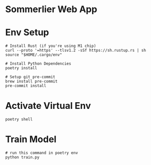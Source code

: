 # Sommerlier Web App

# Env Setup

```
# Install Rust (if you're using M1 chip)
curl --proto '=https' --tlsv1.2 -sSf https://sh.rustup.rs | sh
source "$HOME/.cargo/env"

# Install Python Dependencies
poetry install

# Setup git pre-commit
brew install pre-commit
pre-commit install
```

# Activate Virtual Env

```
poetry shell
```

# Train Model

```
# run this command in poetry env
python train.py
```